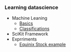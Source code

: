 ### Learning datascience

- Machine Leaning
    - [Basics](01_machine_learning.ipynb)
    - [Classifications](02_machine_learning_iris.ipynb)
- SciKit Framework
- Exprriments
    - [Equinix Stock example](EQIX%20stock%20experiment%20with%20pandas.ipynb)
